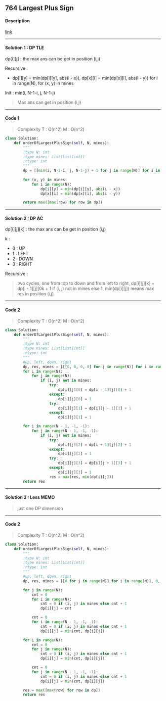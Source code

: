 ## 764 Largest Plus Sign

#### Description

[link](https://leetcode.com/problems/largest-plus-sign/description/)

---

#### Solution 1 : DP TLE

dp[i][j] : the max ans can be get in position (i,j)

Recursive :

- dp[i][y] = min(dp[i][y], abs(i - x)), dp[x][i] = min(dp[x][i], abs(i - y)) for i in range(N), for (x, y) in mines

Init : min(i, N-1-i, j, N-1-j)

> Max ans can get in position (i,j)

---

#### Code 1

> Complexity  T : O(n^2)   M : O(n^2)

```py
class Solution:
    def orderOfLargestPlusSign(self, N, mines):
        """
        :type N: int
        :type mines: List[List[int]]
        :rtype: int
        """
        dp = [[min(i, N-1-i, j, N-1-j) + 1 for j in range(N)] for i in range(N)]
        
        for (x, y) in mines:
            for i in range(N):
                dp[i][y] = min(dp[i][y], abs(i - x))
                dp[x][i] = min(dp[x][i], abs(i - y))

        return max([max(row) for row in dp])
```

---

#### Solution 2 : DP AC

dp[i][j][k] : the max ans can be get in position (i,j)

k :

- 0 : UP
- 1 : LEFT
- 2 : DOWN
- 3 : RIGHT

Recursive :

> two cycles, one from top to down and from left to right, dp[i][j][k] = dp[i - 1][j][0k + 1 if (i, j) not in mines else 1, min(dp[i][j]) means max res in position (i,j)

---

#### Code 2

> Complexity  T : O(n^2)   M : O(n^2)

```py
class Solution:
    def orderOfLargestPlusSign(self, N, mines):
        """
        :type N: int
        :type mines: List[List[int]]
        :rtype: int
        """
        #up, left, down, right
        dp, res, mines = [[[0, 0, 0, 0] for j in range(N)] for i in range(N)], 0, {(i, j) for i, j in mines}
        for i in range(N):
            for j in range(N):
                if (i, j) not in mines:
                    try:
                        dp[i][j][0] = dp[i - 1][j][0] + 1
                    except:
                        dp[i][j][0] = 1
                    try:
                        dp[i][j][1] = dp[i][j - 1][1] + 1
                    except:
                        dp[i][j][1] = 1

        for i in range(N - 1, -1, -1):
            for j in range(N - 1, -1, -1):
                if (i, j) not in mines:
                    try:
                        dp[i][j][2] = dp[i + 1][j][2] + 1
                    except:
                        dp[i][j][2] = 1
                    try:
                        dp[i][j][3] = dp[i][j + 1][3] + 1
                    except:
                        dp[i][j][3] = 1
                    res = max(res, min(dp[i][j]))
        return res
```

---

#### Solution 3 : Less MEMO

> just one DP dimension

---

#### Code 2

> Complexity  T : O(n^2)   M : O(n^2)

```py
class Solution:
    def orderOfLargestPlusSign(self, N, mines):
        """
        :type N: int
        :type mines: List[List[int]]
        :rtype: int
        """
        #up, left, down, right
        dp, res, mines = [[0 for j in range(N)] for i in range(N)], 0, {(i, j) for i, j in mines}

        for j in range(N):
            cnt = 0
            for i in range(N):
                cnt = 0 if (i, j) in mines else cnt + 1
                dp[i][j] = cnt

            cnt = 0
            for i in range(N - 1, -1, -1):
                cnt = 0 if (i, j) in mines else cnt + 1
                dp[i][j] = min(cnt, dp[i][j])

        for i in range(N):
            cnt = 0
            for j in range(N):
                cnt = 0 if (i, j) in mines else cnt + 1
                dp[i][j] = min(cnt, dp[i][j])

            cnt = 0
            for j in range(N - 1, -1, -1):
                cnt = 0 if (i, j) in mines else cnt + 1
                dp[i][j] = min(cnt, dp[i][j])

        res = max([max(row) for row in dp])
        return res
```